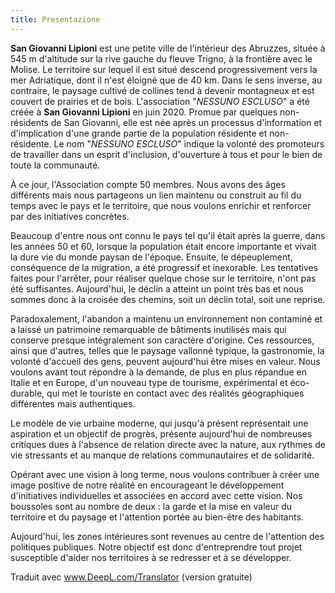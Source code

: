 ```yaml
---
title: Presentazione
---
```


**San Giovanni Lipioni** est une petite ville de l'intérieur des Abruzzes, située à 545 m d'altitude sur la rive gauche du fleuve Trigno, à la frontière avec le Molise. Le territoire sur lequel il est situé descend progressivement vers la mer Adriatique, dont il n'est éloigné que de 40 km. Dans le sens inverse, au contraire, le paysage cultivé de collines tend à devenir montagneux et est couvert de prairies et de bois. L'association "_NESSUNO ESCLUSO_" a été créée à **San Giovanni Lipioni** en juin 2020. Promue par quelques non-résidents de San Giovanni, elle est née après un processus d'information et d'implication d'une grande partie de la population résidente et non-résidente. Le nom "_NESSUNO ESCLUSO_" indique la volonté des promoteurs de travailler dans un esprit d'inclusion, d'ouverture à tous et pour le bien de toute la communauté.

À ce jour, l'Association compte 50 membres. Nous avons des âges différents mais nous partageons un lien maintenu ou construit au fil du temps avec le pays et le territoire, que nous voulons enrichir et renforcer par des initiatives concrètes.

Beaucoup d'entre nous ont connu le pays tel qu'il était après la guerre, dans les années 50 et 60, lorsque la population était encore importante et vivait la dure vie du monde paysan de l'époque. Ensuite, le dépeuplement, conséquence de la migration, a été progressif et inexorable. Les tentatives faites pour l'arrêter, pour réaliser quelque chose sur le territoire, n'ont pas été suffisantes. Aujourd'hui, le déclin a atteint un point très bas et nous sommes donc à la croisée des chemins, soit un déclin total, soit une reprise.

Paradoxalement, l'abandon a maintenu un environnement non contaminé et a laissé un patrimoine remarquable de bâtiments inutilisés mais qui conserve presque intégralement son caractère d'origine. Ces ressources, ainsi que d'autres, telles que le paysage vallonné typique, la gastronomie, la volonté d'accueil des gens, peuvent aujourd'hui être mises en valeur. Nous voulons avant tout répondre à la demande, de plus en plus répandue en Italie et en Europe, d'un nouveau type de tourisme, expérimental et éco-durable, qui met le touriste en contact avec des réalités géographiques différentes mais authentiques.

Le modèle de vie urbaine moderne, qui jusqu'à présent représentait une aspiration et un objectif de progrès, présente aujourd'hui de nombreuses critiques dues à l'absence de relation directe avec la nature, aux rythmes de vie stressants et au manque de relations communautaires et de solidarité.

Opérant avec une vision à long terme, nous voulons contribuer à créer une image positive de notre réalité en encourageant le développement d'initiatives individuelles et associées en accord avec cette vision. Nos boussoles sont au nombre de deux : la garde et la mise en valeur du territoire et du paysage et l'attention portée au bien-être des habitants.

Aujourd'hui, les zones intérieures sont revenues au centre de l'attention des politiques publiques. Notre objectif est donc d'entreprendre tout projet susceptible d'aider nos territoires à se redresser et à se développer.


Traduit avec www.DeepL.com/Translator (version gratuite)